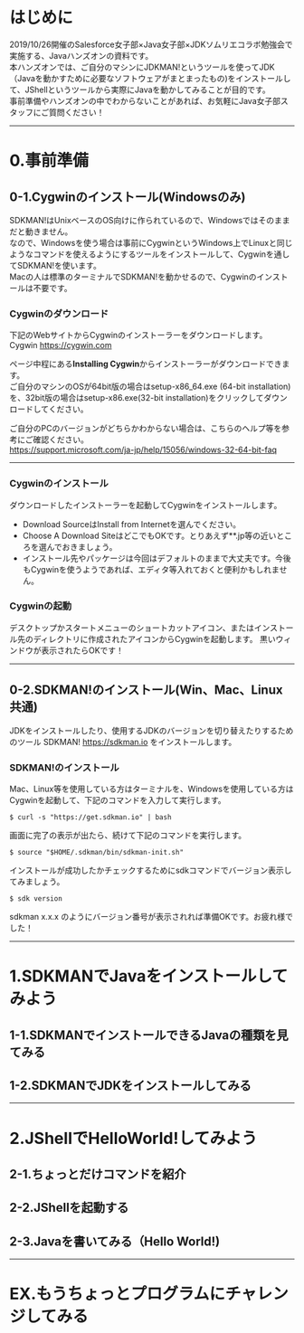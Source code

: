 # はじめに
2019/10/26開催のSalesforce女子部×Java女子部×JDKソムリエコラボ勉強会で実施する、Javaハンズオンの資料です。  
本ハンズオンでは、ご自分のマシンにJDKMAN!というツールを使ってJDK（Javaを動かすために必要なソフトウェアがまとまったもの)をインストールして、JShellというツールから実際にJavaを動かしてみることが目的です。  
事前準備やハンズオンの中でわからないことがあれば、お気軽にJava女子部スタッフにご質問ください！  

---

# 0.事前準備
## 0-1.Cygwinのインストール(Windowsのみ)
SDKMAN!はUnixベースのOS向けに作られているので、Windowsではそのままだと動きません。  
なので、Windowsを使う場合は事前にCygwinというWindows上でLinuxと同じようなコマンドを使えるようにするツールをインストールして、Cygwinを通してSDKMAN!を使います。  
Macの人は標準のターミナルでSDKMAN!を動かせるので、Cygwinのインストールは不要です。  

### Cygwinのダウンロード
下記のWebサイトからCygwinのインストーラーをダウンロードします。  
Cygwin https://cygwin.com  
  
ページ中程にある**Installing Cygwin**からインストーラーがダウンロードできます。  
ご自分のマシンのOSが64bit版の場合はsetup-x86_64.exe (64-bit installation)を、32bit版の場合はsetup-x86.exe(32-bit installation)をクリックしてダウンロードしてください。  
  
ご自分のPCのバージョンがどちらかわからない場合は、こちらのヘルプ等を参考にご確認ください。  
https://support.microsoft.com/ja-jp/help/15056/windows-32-64-bit-faq  

---

### Cygwinのインストール
ダウンロードしたインストーラーを起動してCygwinをインストールします。
- Download SourceはInstall from Internetを選んでください。
- Choose A Download SiteはどこでもOKです。とりあえず**.jp等の近いところを選んでおきましょう。
- インストール先やパッケージは今回はデフォルトのままで大丈夫です。今後もCygwinを使うようであれば、エディタ等入れておくと便利かもしれません。

### Cygwinの起動
デスクトップかスタートメニューのショートカットアイコン、またはインストール先のディレクトリに作成されたアイコンからCygwinを起動します。
黒いウィンドウが表示されたらOKです！

---

## 0-2.SDKMAN!のインストール(Win、Mac、Linux共通)
JDKをインストールしたり、使用するJDKのバージョンを切り替えたりするためのツール SDKMAN! https://sdkman.io をインストールします。

### SDKMAN!のインストール
Mac、Linux等を使用している方はターミナルを、Windowsを使用している方はCygwinを起動して、下記のコマンドを入力して実行します。
```
$ curl -s "https://get.sdkman.io" | bash
```
画面に完了の表示が出たら、続けて下記のコマンドを実行します。
```
$ source "$HOME/.sdkman/bin/sdkman-init.sh"
```
インストールが成功したかチェックするためにsdkコマンドでバージョン表示してみましょう。
```
$ sdk version
```
sdkman x.x.x のようにバージョン番号が表示されれば準備OKです。お疲れ様でした！

---

# 1.SDKMANでJavaをインストールしてみよう
## 1-1.SDKMANでインストールできるJavaの種類を見てみる
## 1-2.SDKMANでJDKをインストールしてみる

---

# 2.JShellでHelloWorld!してみよう
## 2-1.ちょっとだけコマンドを紹介
## 2-2.JShellを起動する
## 2-3.Javaを書いてみる（Hello World!)

---

# EX.もうちょっとプログラムにチャレンジしてみる
